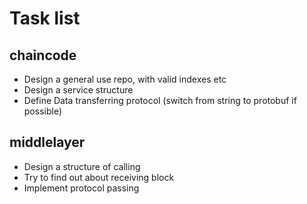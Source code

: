 # Task list

## chaincode
- Design a general use repo, with valid indexes etc
- Design a service structure
- Define Data transferring protocol (switch from string to protobuf if possible)

## middlelayer
- Design a structure of calling
- Try to find out about receiving block
- Implement protocol passing